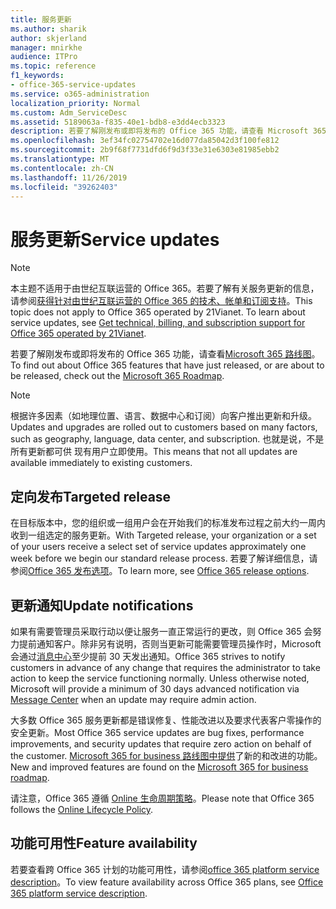 ```yaml
---
title: 服务更新
ms.author: sharik
author: skjerland
manager: mnirkhe
audience: ITPro
ms.topic: reference
f1_keywords:
- office-365-service-updates
ms.service: o365-administration
localization_priority: Normal
ms.custom: Adm_ServiceDesc
ms.assetid: 5189063a-f835-40e1-bdb8-e3dd4ecb3323
description: 若要了解刚发布或即将发布的 Office 365 功能，请查看 Microsoft 365 路线图。
ms.openlocfilehash: 3ef34fc02754702e16d077da85042d3f100fe812
ms.sourcegitcommit: 2b9f68f7731dfd6f9d3f33e31e6303e81985ebb2
ms.translationtype: MT
ms.contentlocale: zh-CN
ms.lasthandoff: 11/26/2019
ms.locfileid: "39262403"
---
```

# <a name="service-updates"></a><span data-ttu-id="11de2-103">服务更新</span><span class="sxs-lookup"><span data-stu-id="11de2-103">Service updates</span></span>

> [!NOTE]
> <span data-ttu-id="11de2-p101">本主题不适用于由世纪互联运营的 Office 365。若要了解有关服务更新的信息，请参阅[获得针对由世纪互联运营的 Office 365 的技术、帐单和订阅支持](https://go.microsoft.com/fwlink/?LinkID=733350&amp;clcid=0x409)。</span><span class="sxs-lookup"><span data-stu-id="11de2-p101">This topic does not apply to Office 365 operated by 21Vianet. To learn about service updates, see [Get technical, billing, and subscription support for Office 365 operated by 21Vianet](https://go.microsoft.com/fwlink/?LinkID=733350&amp;clcid=0x409).</span></span> 
  
<span data-ttu-id="11de2-106">若要了解刚发布或即将发布的 Office 365 功能，请查看[Microsoft 365 路线图](https://go.microsoft.com/fwlink/?LinkId=509914)。</span><span class="sxs-lookup"><span data-stu-id="11de2-106">To find out about Office 365 features that have just released, or are about to be released, check out the [Microsoft 365 Roadmap](https://go.microsoft.com/fwlink/?LinkId=509914).</span></span>
  
> [!NOTE]
> <span data-ttu-id="11de2-107">根据许多因素（如地理位置、语言、数据中心和订阅）向客户推出更新和升级。</span><span class="sxs-lookup"><span data-stu-id="11de2-107">Updates and upgrades are rolled out to customers based on many factors, such as geography, language, data center, and subscription.</span></span> <span data-ttu-id="11de2-108">也就是说，不是所有更新都可供 现有用户立即使用。</span><span class="sxs-lookup"><span data-stu-id="11de2-108">This means that not all updates are available immediately to existing customers.</span></span> 
  
## <a name="targeted-release"></a><span data-ttu-id="11de2-109">定向发布</span><span class="sxs-lookup"><span data-stu-id="11de2-109">Targeted release</span></span>

<span data-ttu-id="11de2-110">在目标版本中，您的组织或一组用户会在开始我们的标准发布过程之前大约一周内收到一组选定的服务更新。</span><span class="sxs-lookup"><span data-stu-id="11de2-110">With Targeted release, your organization or a set of your users receive a select set of service updates approximately one week before we begin our standard release process.</span></span> <span data-ttu-id="11de2-111">若要了解详细信息，请参阅[Office 365 发布选项](https://docs.microsoft.com/office365/admin/manage/release-options-in-office-365?view=o365-worldwide)。</span><span class="sxs-lookup"><span data-stu-id="11de2-111">To learn more, see [Office 365 release options](https://docs.microsoft.com/office365/admin/manage/release-options-in-office-365?view=o365-worldwide).</span></span> 
  
## <a name="update-notifications"></a><span data-ttu-id="11de2-112">更新通知</span><span class="sxs-lookup"><span data-stu-id="11de2-112">Update notifications</span></span>

<span data-ttu-id="11de2-p104">如果有需要管理员采取行动以便让服务一直正常运行的更改，则 Office 365 会努力提前通知客户。除非另有说明，否则当更新可能需要管理员操作时，Microsoft 会通过[消息中心](https://docs.microsoft.com/office365/admin/manage/message-center?view=o365-worldwide)至少提前 30 天发出通知。</span><span class="sxs-lookup"><span data-stu-id="11de2-p104">Office 365 strives to notify customers in advance of any change that requires the administrator to take action to keep the service functioning normally. Unless otherwise noted, Microsoft will provide a minimum of 30 days advanced notification via [Message Center](https://docs.microsoft.com/office365/admin/manage/message-center?view=o365-worldwide) when an update may require admin action.</span></span> 
  
<span data-ttu-id="11de2-115">大多数 Office 365 服务更新都是错误修复、性能改进以及要求代表客户零操作的安全更新。</span><span class="sxs-lookup"><span data-stu-id="11de2-115">Most Office 365 service updates are bug fixes, performance improvements, and security updates that require zero action on behalf of the customer.</span></span> <span data-ttu-id="11de2-116">[Microsoft 365 for business 路线图中提供](https://roadmap.office.com/)了新的和改进的功能。</span><span class="sxs-lookup"><span data-stu-id="11de2-116">New and improved features are found on the [Microsoft 365 for business roadmap](https://roadmap.office.com/).</span></span>
  
<span data-ttu-id="11de2-117">请注意，Office 365 遵循 [Online 生命周期策略](https://support.microsoft.com/lifecycle#gp/osslpolicy)。</span><span class="sxs-lookup"><span data-stu-id="11de2-117">Please note that Office 365 follows the [Online Lifecycle Policy](https://support.microsoft.com/lifecycle#gp/osslpolicy).</span></span>
  
## <a name="feature-availability"></a><span data-ttu-id="11de2-118">功能可用性</span><span class="sxs-lookup"><span data-stu-id="11de2-118">Feature availability</span></span>

<span data-ttu-id="11de2-119">若要查看跨 Office 365 计划的功能可用性，请参阅[office 365 platform service description](office-365-platform-service-description.md)。</span><span class="sxs-lookup"><span data-stu-id="11de2-119">To view feature availability across Office 365 plans, see [Office 365 platform service description](office-365-platform-service-description.md).</span></span>
  

